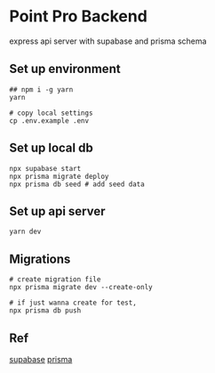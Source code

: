 # Point Pro Backend

express api server with supabase and prisma schema


## Set up environment

```shell
## npm i -g yarn
yarn

# copy local settings
cp .env.example .env

```

## Set up local db

```shell
npx supabase start
npx prisma migrate deploy
npx prisma db seed # add seed data
```

## Set up api server

```shell
yarn dev
```

## Migrations

```shell
# create migration file
npx prisma migrate dev --create-only

# if just wanna create for test,
npx prisma db push

```
## Ref

[supabase](https://supabase.com/docs)
[prisma](https://www.prisma.io/docs/concepts/components/prisma-schema)

